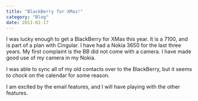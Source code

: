 ```yaml
---
title: "BlackBerry for XMas!"
category: "Blog"
date: 2011-01-17
---
```



I was lucky enough to get a BlackBerry for XMas this year. It is a 7100, and is part of a plan with Cingular. I have had a Nokia 3650 for the last three years. My first complaint is the BB did not come with a camera. I have made good use of my camera in my Nokia.

I was able to sync all of my old contacts over to the BlackBerry, but it seems to chock on the calendar for some reason.

I am excited by the email features, and I will have playing with the other features.